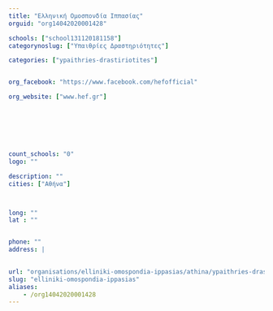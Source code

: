 ```yaml
---
title: "Ελληνική Ομοσπονδία Ιππασίας"
orguid: "org14042020001428"

schools: ["school131120181158"]
categorynoslug: ["Υπαιθρίες Δραστηριότητες"]

categories: ["ypaithries-drastiriotites"]


org_facebook: "https://www.facebook.com/hefofficial"

org_website: ["www.hef.gr"]







count_schools: "0"
logo: ""

description: ""
cities: ["Αθήνα"]



long: ""
lat : ""


phone: ""
address: |
    

url: "organisations/elliniki-omospondia-ippasias/athina/ypaithries-drastiriotites"
slug: "elliniki-omospondia-ippasias"
aliases:
    - /org14042020001428
---
```




